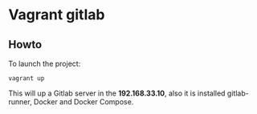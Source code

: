 # Vagrant gitlab

## Howto

To launch the project:

```shell
vagrant up
```

This will up a Gitlab server in the **192.168.33.10**, also it is installed gitlab-runner, Docker and Docker Compose.
